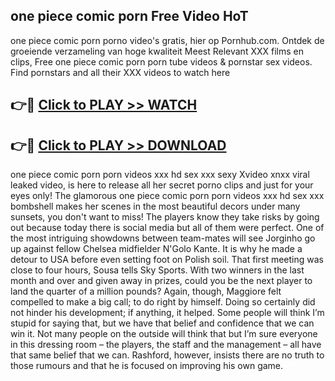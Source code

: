 ## one piece comic porn Free Video HoT 

one piece comic porn porno video's gratis, hier op Pornhub.com. Ontdek de groeiende verzameling van hoge kwaliteit Meest Relevant XXX films en clips,
Free one piece comic porn porn tube videos & pornstar sex videos. Find pornstars and all their XXX videos to watch here


## 👉🔴 [Click to PLAY >> WATCH](http://us.freeplayer.one?title=one_piece_comic_porn&ref=16D)

## 👉🔴 [Click to PLAY >> DOWNLOAD](http://us.freeplayer.one?title=one_piece_comic_porn&ref=16D)


one piece comic porn porn videos xxx hd sex xxx sexy Xvideo xnxx viral leaked video, is here to release all her secret porno clips and just for your eyes only! The glamorous one piece comic porn porn videos xxx hd sex xxx bombshell makes her scenes in the most beautiful decors under many sunsets, you don't want to miss! The players know they take risks by going out because today there is social media but all of them were perfect. One of the most intriguing showdowns between team-mates will see Jorginho go up against fellow Chelsea midfielder N'Golo Kante. It is why he made a detour to USA before even setting foot on Polish soil. That first meeting was close to four hours, Sousa tells Sky Sports. With two winners in the last month and over and given away in prizes, could you be the next player to land the quarter of a million pounds? Again, though, Maggiore felt compelled to make a big call; to do right by himself. Doing so certainly did not hinder his development; if anything, it helped. Some people will think I’m stupid for saying that, but we have that belief and confidence that we can win it. Not many people on the outside will think that but I’m sure everyone in this dressing room – the players, the staff and the management – all have that same belief that we can. Rashford, however, insists there are no truth to those rumours and that he is focused on improving his own game.